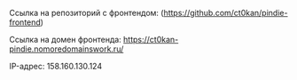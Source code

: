 Ссылка на репозиторий с фронтендом: (https://github.com/ct0kan/pindie-frontend)

Ссылка на домен фронтенда: https://ct0kan-pindie.nomoredomainswork.ru/

IP-адрес: 158.160.130.124
